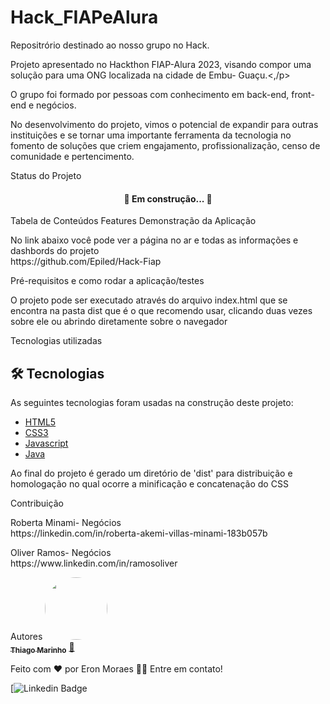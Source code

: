 # Hack_FIAPeAlura
 Repositrório destinado ao nosso grupo no Hack.

 <p> Projeto apresentado no Hackthon  FIAP-Alura 2023, visando compor uma solução para uma ONG localizada na cidade de Embu- Guaçu.<,/p>
<p>  O grupo foi formado por pessoas com conhecimento em back-end, front-end e negócios.</p>
<p> No desenvolvimento do projeto, vimos o potencial de expandir para outras instituições e se tornar uma importante ferramenta da tecnologia no fomento de soluções que criem engajamento, profissionalização, censo de comunidade e pertencimento. </p>

Status do Projeto
<h4 align="center"> 
	 🚀 Em construção...  🚧
</h4>
Tabela de Conteúdos
Features
Demonstração da Aplicação
<p>No link abaixo você pode ver a página no ar e todas as informações e dashbords do projeto<br>
https://github.com/Epiled/Hack-Fiap</p>
Pré-requisitos e como rodar a aplicação/testes
<p> O projeto pode ser executado através do arquivo index.html que se encontra na pasta dist que é o que recomendo usar, clicando duas vezes sobre ele ou abrindo diretamente sobre o navegador </p>
Tecnologias utilizadas
<h2 id="tecnologias"> 🛠 Tecnologias </h2>

As seguintes tecnologias foram usadas na construção deste projeto:

<ul>
  <li><a href="https://www.w3schools.com/html/default.asp" target="_blank">HTML5</a></li>
  <li><a href="https://www.w3schools.com/css/default.asp" target="_blank">CSS3</a></li>
  <li><a href="https://www.w3schools.com/js/default.asp" target="_blank">Javascript</a></li>
 <li><a href=”https://www.w3schools.com/java/default.asp” target=”_blank">Java</a></li>
</ul>

<p>
  Ao final do projeto é gerado um diretório de 'dist' para distribuição e homologação no qual ocorre a minificação e concatenação do CSS
</p>

Contribuição
<p> Roberta Minami- Negócios <br>
https://linkedin.com/in/roberta-akemi-villas-minami-183b057b</p>
<p>Oliver Ramos- Negócios<br>
https://www.linkedin.com/in/ramosoliver</p>

Autores
<a href="https://blog.rocketseat.com.br/author/fELIPE/">
 <img style="border-radius: 50%;" src="https://avatars3.githubusercontent.com/u/380327?s=460&u=61b426b901b8fe02e12019b1fdb67bf0072d4f00&v=4" width="100px;" alt=""/>
 <br />
 <sub><b>Thiago Marinho</b></sub></a> <a href="https://blog.rocketseat.com.br/author/thiago//" title="Rocketseat">🚀</a>


Feito com ❤️ por Eron Moraes 👋🏽 Entre em contato!

[![Linkedin Badge]( https://linkedin.com/in/eronmoraes7)

